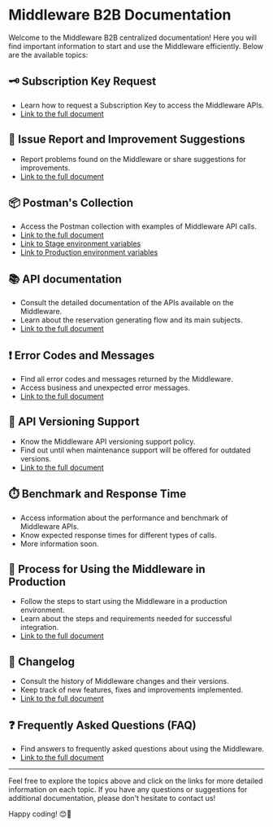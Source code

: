 # Middleware B2B Documentation

Welcome to the Middleware B2B centralized documentation!
Here you will find important information to start and use the Middleware efficiently. Below are the available topics:

## 🗝️ Subscription Key Request

- Learn how to request a Subscription Key to access the Middleware APIs.
- [Link to the full document](/docs/en-us/subscription-key/readme.md)

## 🐞 Issue Report and Improvement Suggestions

- Report problems found on the Middleware or share suggestions for improvements.
- [Link to the full document](/docs/en-us/issues-template/readme.md)

## 📦 Postman's Collection

- Access the Postman collection with examples of Middleware API calls.
- [Link to the full document](/postman/middleware_b2b-release_golive.postman_collection.json)
- [Link to Stage environment variables](/postman/env-stg.postman_environment.json)
- [Link to Production environment variables](/postman/env-prd.postman_environment.json)

## 📚 API documentation

- Consult the detailed documentation of the APIs available on the Middleware.
- Learn about the reservation generating flow and its main subjects.
- [Link to the full document](/docs/en-us/apis-doc/readme.md)

## ❗️ Error Codes and Messages

- Find all error codes and messages returned by the Middleware.
- Access business and unexpected error messages.
- [Link to the full document](/docs/en-us/apis-doc/errors-code.md)

## 🔄 API Versioning Support

- Know the Middleware API versioning support policy.
- Find out until when maintenance support will be offered for outdated versions.
- [Link to the full document](/docs/en-us/support-apis/readme.md)

## ⏱️ Benchmark and Response Time

- Access information about the performance and benchmark of Middleware APIs.
- Know expected response times for different types of calls.
- More information soon.

## 🚀 Process for Using the Middleware in Production

- Follow the steps to start using the Middleware in a production environment.
- Learn about the steps and requirements needed for successful integration.
- [Link to the full document](/docs/en-us/start-production-process/readme.md)

## 📝 Changelog

- Consult the history of Middleware changes and their versions.
- Keep track of new features, fixes and improvements implemented.
- [Link to the full document](/docs/en-us/change-log/readme.md)

## ❓ Frequently Asked Questions (FAQ)

- Find answers to frequently asked questions about using the Middleware.
- [Link to the full document](/docs/en-us/faq/readme.md)

---

Feel free to explore the topics above and click on the links for more detailed information on each topic. If you have any questions or suggestions for additional documentation, please don't hesitate to contact us!

Happy coding! 😊🚀